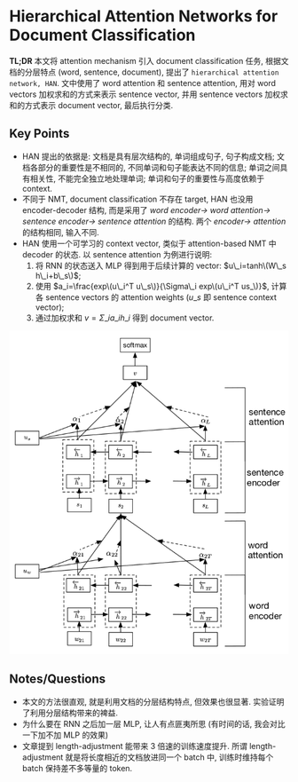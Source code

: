 # Hierarchical Attention Networks for Document Classification

**TL;DR** 本文将 attention mechanism 引入 document classification 任务, 根据文档的分层特点 \(word, sentence, document\), 提出了 `hierarchical attention network, HAN`. 文中使用了 word attention 和 sentence attention, 用对 word vectors 加权求和的方式来表示 sentence vector, 并用 sentence vectors 加权求和的方式表示 document vector, 最后执行分类.

## Key Points

* HAN 提出的依据是: 文档是具有层次结构的, 单词组成句子, 句子构成文档; 文档各部分的重要性是不相同的, 不同单词和句子能表达不同的信息; 单词之间具有相关性, 不能完全独立地处理单词; 单词和句子的重要性与高度依赖于 context.
* 不同于 NMT, document classification 不存在 target, HAN 也没用 encoder-decoder 结构, 而是采用了 _word encoder-&gt; word attention-&gt; sentence encoder-&gt; sentence attention_ 的结构. 两个 _encoder-&gt; attention_ 的结构相同, 输入不同.
* HAN 使用一个可学习的 context vector, 类似于 attention-based NMT 中 decoder 的状态. 以 sentence attention 为例进行说明:
  1. 将 RNN 的状态送入 MLP 得到用于后续计算的 vector: $u\_i=tanh\(W\_s h\_i+b\_s\)$;
  2. 使用 $a_i=\frac{exp\(u\_i^T u\_s\)}{\Sigma\_i exp\(u\_i^T us_\)}$, 计算各 sentence vectors 的 attention weights \($u\_s$ 即 sentence context vector\);
  3. 通过加权求和 $v=\Sigma\_i a\_i h\_i$ 得到 document vector.

![HAN for document classification](../../.gitbook/assets/hierarchical_attn_net_for_document_classification.png)

## Notes/Questions

* 本文的方法很直观, 就是利用文档的分层结构特点, 但效果也很显著. 实验证明了利用分层结构带来的裨益.
* 为什么要在 RNN 之后加一层 MLP, 让人有点匪夷所思 \(有时间的话, 我会对比一下加不加 MLP 的效果\)
* 文章提到 length-adjustment 能带来 3 倍速的训练速度提升. 所谓 length-adjustment 就是将长度相近的文档放进同一个 batch 中, 训练时维持每个 batch 保持差不多等量的 token.

